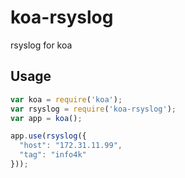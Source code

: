 # koa-rsyslog

rsyslog for koa

## Usage
``` js
var koa = require('koa');
var rsyslog = require('koa-rsyslog');
var app = koa();

app.use(rsyslog({
  "host": "172.31.11.99",
  "tag": "info4k"
}));
```
